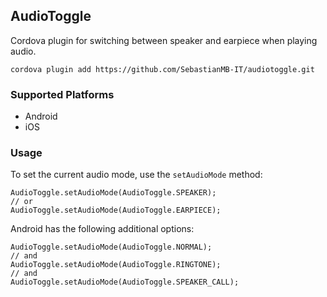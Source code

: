 ## AudioToggle

Cordova plugin for switching between speaker and earpiece when playing audio.

    cordova plugin add https://github.com/SebastianMB-IT/audiotoggle.git
    
### Supported Platforms

- Android
- iOS

### Usage

To set the current audio mode, use the `setAudioMode` method:

    AudioToggle.setAudioMode(AudioToggle.SPEAKER);
    // or
    AudioToggle.setAudioMode(AudioToggle.EARPIECE);

Android has the following additional options:

    AudioToggle.setAudioMode(AudioToggle.NORMAL);
    // and
    AudioToggle.setAudioMode(AudioToggle.RINGTONE);
    // and
    AudioToggle.setAudioMode(AudioToggle.SPEAKER_CALL);
